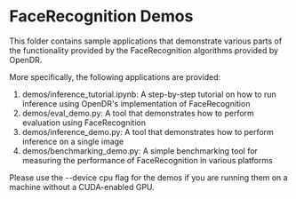 # FaceRecognition Demos

This folder contains sample applications that demonstrate various parts of the functionality provided by the FaceRecognition algorithms provided by OpenDR.

More specifically, the following applications are provided:

1. demos/inference_tutorial.ipynb: A step-by-step tutorial on how to run inference using OpenDR's implementation of FaceRecognition
2. demos/eval_demo.py: A tool that demonstrates how to perform evaluation using FaceRecognition
3. demos/inference_demo.py: A tool that demonstrates how to perform inference on a single image
4. demos/benchmarking_demo.py: A simple benchmarking tool for measuring the performance of FaceRecognition in various platforms

Please use the --device cpu flag for the demos if you are running them on a machine without a CUDA-enabled GPU.